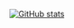 [![GitHub stats](https://github-readme-stats.vercel.app/api?username=alankps&theme=radical)](https://github.com/anuraghazra/github-readme-stats)
